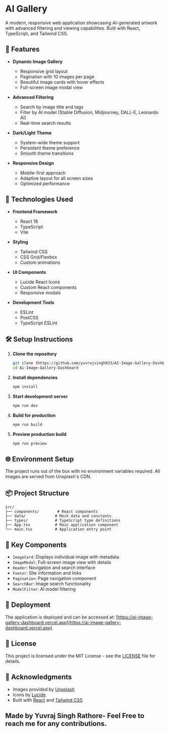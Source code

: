 # AI Gallery

A modern, responsive web application showcasing AI-generated artwork  with advanced filtering and viewing capabilities. Built with React, TypeScript, and Tailwind CSS.


## 🌟 Features

- **Dynamic Image Gallery**
  - Responsive grid layout
  - Pagination with 10 images per page
  - Beautiful image cards with hover effects
  - Full-screen image modal view

- **Advanced Filtering**
  - Search by image title and tags
  - Filter by AI model (Stable Diffusion, Midjourney, DALL-E, Leonardo AI)
  - Real-time search results

- **Dark/Light Theme**
  - System-wide theme support
  - Persistent theme preference
  - Smooth theme transitions

- **Responsive Design**
  - Mobile-first approach
  - Adaptive layout for all screen sizes
  - Optimized performance

## 🚀 Technologies Used

- **Frontend Framework**
  - React 18
  - TypeScript
  - Vite

- **Styling**
  - Tailwind CSS
  - CSS Grid/Flexbox
  - Custom animations

- **UI Components**
  - Lucide React Icons
  - Custom React components
  - Responsive modals

- **Development Tools**
  - ESLint
  - PostCSS
  - TypeScript ESLint

## 🛠️ Setup Instructions

1. **Clone the repository**
   ```bash
   git clone (https://github.com/yuvrajsingh833/AI-Image-Gallery-Dashboard)
   cd Ai-Image-Gallery-Dashboard
   ```

2. **Install dependencies**
   ```bash
   npm install
   ```

3. **Start development server**
   ```bash
   npm run dev
   ```

4. **Build for production**
   ```bash
   npm run build
   ```

5. **Preview production build**
   ```bash
   npm run preview
   ```

## 🌐 Environment Setup

The project runs out of the box with no environment variables required. All images are served from Unsplash's CDN.

## 📦 Project Structure

```
src/
├── components/        # React components
├── data/             # Mock data and constants
├── types/            # TypeScript type definitions
├── App.tsx           # Main application component
└── main.tsx          # Application entry point
```

## 🎨 Key Components

- `ImageCard`: Displays individual image with metadata
- `ImageModal`: Full-screen image view with details
- `Header`: Navigation and search interface
- `Footer`: Site information and links
- `Pagination`: Page navigation component
- `SearchBar`: Image search functionality
- `ModelFilter`: AI model filtering

## 🚀 Deployment

The application is deployed and can be accessed at:
[https://ai-image-gallery-dashboard.vercel.app](https://ai-image-gallery-dashboard.vercel.app)


## 📄 License

This project is licensed under the MIT License - see the [LICENSE](LICENSE) file for details.

## 👏 Acknowledgments

- Images provided by [Unsplash](https://unsplash.com)
- Icons by [Lucide](https://lucide.dev)
- Built with [React](https://reactjs.org) and [Tailwind CSS](https://tailwindcss.com)

## Made by Yuvraj Singh Rathore- Feel Free to reach me for any contributions.
